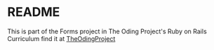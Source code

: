 # README

This is part of the Forms project in The Oding Project's Ruby on Rails Curriculum find it at [TheOdingProject](https://www.theodingproject.com)
